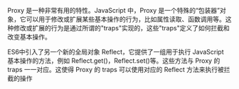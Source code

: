 Proxy 是一种非常有用的特性。JavaScript 中，Proxy 是一个特殊的“包装器”对象，它可以用于修改或扩展某些基本操作的行为，比如属性读取、函数调用等。这种修改或扩展的行为是通过所谓的"traps"实现的，这些"traps"定义了如何拦截和改变基本操作。

ES6中引入了另一个新的全局对象 Reflect，它提供了一组用于执行 JavaScript 基本操作的方法，例如 Reflect.get()，Reflect.set()等。这些方法与 Proxy 的 traps 一一对应。这使得 Proxy 的 traps 可以使用对应的 Reflect 方法来执行被拦截的操作


